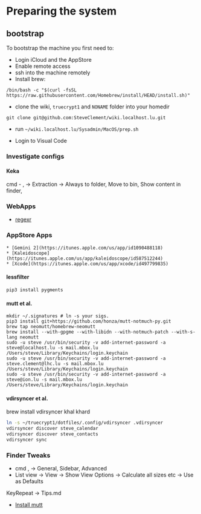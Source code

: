 # Preparing the system

## bootstrap

To bootstrap the machine you first need to:

- Login iCloud and the AppStore
- Enable remote access
- ssh into the machine remotely
- Install brew:

```
/bin/bash -c "$(curl -fsSL https://raw.githubusercontent.com/Homebrew/install/HEAD/install.sh)"
```

- clone the wiki, `truecrypt1` and `NONAME` folder into your homedir

```
git clone git@github.com:SteveClement/wiki.localhost.lu.git
```

- run `~/wiki.localhost.lu/Sysadmin/MacOS/prep.sh`

- Login to Visual Code


### Investigate configs

#### Keka

cmd - , -> Extraction -> Always to folder, Move to bin, Show content in finder, 

### WebApps

- [regexr](https://regexr.com/)


### AppStore Apps

    * [Gemini 2](https://itunes.apple.com/us/app/id1090488118)
    * [Kaleidoscope](https://itunes.apple.com/us/app/kaleidoscope/id587512244)
    * [Xcode](https://itunes.apple.com/us/app/xcode/id497799835)

#### lessfilter

```
pip3 install pygments
```

#### mutt et al.

```
mkdir ~/.signatures # ln -s your sigs.
pip3 install git+https://github.com/honza/mutt-notmuch-py.git
brew tap neomutt/homebrew-neomutt
brew install --with-gpgme --with-libidn --with-notmuch-patch --with-s-lang neomutt
sudo -u steve /usr/bin/security -v add-internet-password -a steve@localhost.lu -s mail.mbox.lu /Users/steve/Library/Keychains/login.keychain
sudo -u steve /usr/bin/security -v add-internet-password -a steve.clement@lhc.lu -s mail.mbox.lu /Users/steve/Library/Keychains/login.keychain
sudo -u steve /usr/bin/security -v add-internet-password -a steve@ion.lu -s mail.mbox.lu /Users/steve/Library/Keychains/login.keychain
```

#### vdirsyncer et al.

brew install vdirsyncer khal khard

```bash
ln -s ~/truecrypt1/dotfiles/.config/vdirsyncer .vdirsyncer
vdirsyncer discover steve_calendar
vdirsyncer discover steve_contacts
vdirsyncer sync
```

### Finder Tweaks

* cmd , -> General, Sidebar, Advanced
* List view -> View -> Show View Options -> Calculate all sizes etc -> Use as Defaults

KeyRepeat -> Tips.md

* [Install mutt](mutt.md)

